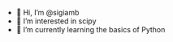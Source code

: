 - 👋 Hi, I’m @sigiamb
- 👀 I’m interested in scipy
- 🌱 I’m currently learning the basics of Python


<!---
sigiamb/sigiamb is a ✨ special ✨ repository because its `README.md` (this file) appears on your GitHub profile.
You can click the Preview link to take a look at your changes.
--->
